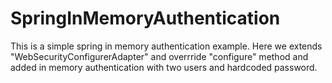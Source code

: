 # SpringInMemoryAuthentication
This is a simple spring in memory authentication example. Here we extends "WebSecurityConfigurerAdapter" and overrride "configure" method and added
in memory authentication with two users and hardcoded password.
